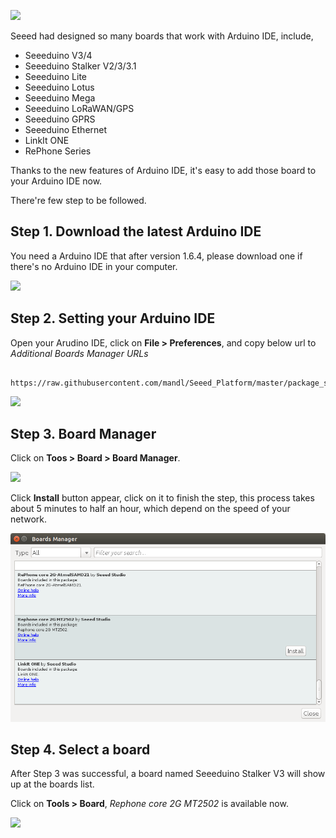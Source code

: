 [![](http://statics3.seeedstudio.com/assets/img/wiki/wiki_banner_20161013.jpg)](http://www.seeedstudio.com)

Seeed had designed so many boards that work with Arduino IDE, include,

* Seeeduino V3/4
* Seeeduino Stalker V2/3/3.1
* Seeeduino Lite
* Seeeduino Lotus
* Seeeduino Mega
* Seeeduino LoRaWAN/GPS
* Seeeduino GPRS
* Seeeduino Ethernet
* LinkIt ONE
* RePhone Series

Thanks to the new features of Arduino IDE, it's easy to add those board to your Arduino IDE now.

There're few step to be followed. 

## Step 1. Download the latest Arduino IDE

You need a Arduino IDE that after version 1.6.4, please download one if there's no Arduino IDE in your computer.

[![](https://raw.githubusercontent.com/SeeedDocument/Seeeduino_Stalker_V3_1/master/images/Download_IDE.png)](https://www.arduino.cc/en/Main/Software)

## Step 2. Setting your Arduino IDE

Open your Arudino IDE, click on **File > Preferences**, and copy below url to *Additional Boards Manager URLs*

```

https://raw.githubusercontent.com/mandl/Seeed_Platform/master/package_seeeduino_boards_index.json
```

![](https://raw.githubusercontent.com/Seeed-Studio/Seeed_Platform/master/img/settings.png)

## Step 3. Board Manager

Click on **Toos > Board > Board Manager**.

![](https://raw.githubusercontent.com/Seeed-Studio/Seeed_Platform/master/img/board_manager.png)


Click  **Install** button appear, click on it to finish the step, this process takes about 5 minutes to half an hour, which depend on the speed of your network. 


![](https://raw.githubusercontent.com/mandl/Seeed_Platform/master/img/install_rephone.png)

## Step 4. Select a board

After Step 3 was successful, a board named Seeeduino Stalker V3 will show up at the boards list. 

Click on **Tools > Board**, *Rephone core 2G MT2502* is available now. 

![](https://raw.githubusercontent.com/Seeed-Studio/Seeed_Platform/master/img/install_rephone.png)





